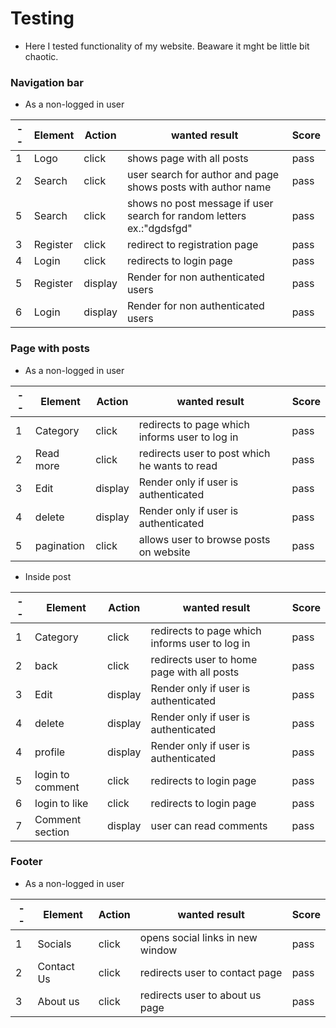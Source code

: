 # Testing

- Here I tested functionality of my website. Beaware it mght be little bit chaotic.

### Navigation bar

- As a non-logged in user


| -- |Element| Action | wanted result | Score |
|  -- |   ---      | ---       |  ----   | ---- |
| 1 |  	 Logo| click | shows page with all posts | pass|
| 2 |    Search| click | user search for author and page shows posts with author name | pass|
| 5 |    Search| click | shows no post message  if user search for random letters ex.:"dgdsfgd" |pass|
| 3 |    Register| click | redirect to registration page | pass|
| 4 |    Login| click | redirects to login page | pass|
| 5 |    Register| display |  	Render for non authenticated users | pass|
| 6 |    Login| display |  	Render for non authenticated users | pass|

### Page with posts

- As a non-logged in user


| -- |Element| Action | wanted result | Score |
|  -- |   ---      | ---       |  ----   | ---- |
| 1 |  	 Category| click | redirects to page which informs user to log in | pass|
| 2 |    Read more| click | redirects user to post which he wants to read | pass|
| 3 |    Edit| display | Render only if user is authenticated | pass|
| 4 |    delete| display | Render only if user is authenticated | pass|
| 5 |    pagination| click | allows user to browse posts on website | pass|


- Inside post


| -- |Element| Action | wanted result | Score |
|  -- |   ---      | ---       |  ----   | ---- |
| 1 |  	 Category| click | redirects to page which informs user to log in | pass|
| 2 |    back| click | redirects user to home page with all posts | pass|
| 3 |    Edit| display | Render only if user is authenticated | pass|
| 4 |    delete| display | Render only if user is authenticated | pass|
| 4 |    profile| display | Render only if user is authenticated | pass|
| 5 |    login to comment| click | redirects to login page | pass|
| 6 |    login to like| click | redirects to login page | pass|
| 7 |    Comment section| display | user can read comments | pass|



### Footer

- As a non-logged in user


| -- |Element| Action | wanted result | Score |
|  -- |   ---      | ---       |  ----   | ---- |
| 1 |  	 Socials| click | opens social links in new window | pass|
| 2 |    Contact Us| click | redirects user to contact page | pass|
| 3 |    About us| click | redirects user to about us page |pass|